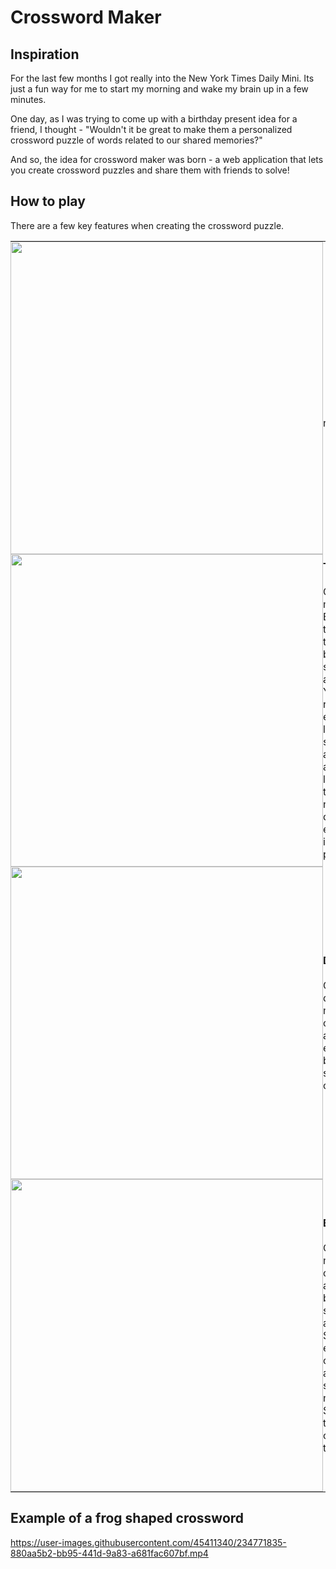 # Crossword Maker

## Inspiration

For the last few months I got really into the New York Times Daily Mini. Its just a fun way for me to start my morning and wake my brain up in a few minutes.

One day, as I was trying to come up with a birthday present idea for a friend, I thought - "Wouldn't it be great to make them a personalized crossword puzzle of words related to our shared memories?"

And so, the idea for crossword maker was born - a web application that lets you create crossword puzzles and share them with friends to solve!

## How to play

There are a few key features when creating the crossword puzzle.

<table style="border-collapse: collapse;">
  <tr style="border: 10px transparent;">
    <td style="padding: 0; margin: 0">
      <img src="https://user-images.githubusercontent.com/45411340/235030637-cc9c9b26-ed46-4a8b-8d38-c7d98992337f.gif" style="width: 500px">
    </td>
    <td style="padding: 0; margin: 0; text-align: center">
      <b>Creation</b>
      <br>
      <br>
      Go to create mode. To create new boxes 
      <br>
      first click on an existing box. Then the
      <br>
      neighboring boxes will appear. Then you can
      <br>
      select any of them to create new ones.
    </td>
  </tr>
  <tr style="border: 10px transparent;">
    <td style="padding: 0; margin: 0;">
      <img src="https://user-images.githubusercontent.com/45411340/235031036-4e5ddfde-bacf-43dd-9b39-04b4aeff3b02.gif" style="width: 500px">
    </td>
    <td style="padding: 0; margin: 0;">
      <b>Text</b>
      <br>
      <br>
      Go to text mode. Easily add text
      <br>
      to any box by selecting it and typing. 
      <br>
      You can replace any existing letter by 
      <br>
      selecting it and typing a new letter, so
      <br>
      there is no need for deleting, eventhough 
      <br>
      it is still possible.
    </td>
  </tr>
  <tr style="border: 10px transparent;">
    <td style="padding: 0; margin: 0;">
      <img src="https://user-images.githubusercontent.com/45411340/235032305-1ffacc56-60eb-461d-bc5e-53b62140ffab.gif" style="width: 500px">
    </td>
    <td style="padding: 0; margin: 0;">
      <b>Deletion</b>
      <br>
      <br>
      Go to delete mode. You can delete any 
      <br>
      existing box by selecting on it.
    </td>
    </td>
  </tr>
  <tr style="border: 10px transparent;">
    <td style="padding: 0; margin: 0;">
      <img src="https://user-images.githubusercontent.com/45411340/235032007-c91f2c24-128f-4423-8aba-ccf2811a1227.gif" style="width: 500px">
    </td>
    <td style="padding: 0; margin: 0;">
      <b>Block</b>
      <br>
      <br>
      Go to block mode. You can create any 
      <br>
      block similar to any box. Select any 
      <br>
      existing box or block and you will 
      <br>
      see their neighbors. Select them to 
      <br>
      create them. 
    </td>
  </tr>
</table>

## Example of a frog shaped crossword

https://user-images.githubusercontent.com/45411340/234771835-880aa5b2-bb95-441d-9a83-a681fac607bf.mp4

